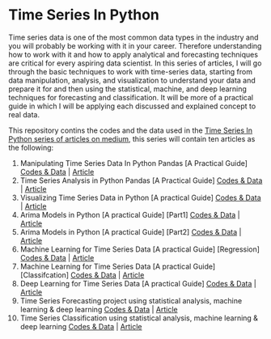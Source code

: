 # Time Series In Python

Time series data is one of the most common data types in the industry and you will probably be working with it in your career. Therefore understanding how to work with it and how to apply analytical and forecasting techniques are critical for every aspiring data scientist. In this series of articles, I will go through the basic techniques to work with time-series data, starting from data manipulation, analysis, and visualization to understand your data and prepare it for and then using the statistical, machine, and deep learning techniques for forecasting and classification. It will be more of a practical guide in which I will be applying each discussed and explained concept to real data.


This repository contins the codes and the data used in the [Time Series In Python series of articles on medium](https://medium.com/@youssefraafat57/list/time-series-in-python-a152db6b5b2c), this series will contain ten articles as the following:

1. Manipulating Time Series Data In Python Pandas [A Practical Guide] [Codes & Data](https://github.com/youssefHosni/Time-Series-With-Python/tree/main/Time%20Series%20Manipulation) | [Article](https://pub.towardsai.net/manipulating-time-series-data-in-python-49aed42685a0)
2. Time Series Analysis in Python Pandas [A Practical Guide] [Codes & Data](https://github.com/youssefHosni/Time-Series-With-Python/tree/main/Time%20Series%20Analysis) | [Article](https://pub.towardsai.net/time-series-data-analysis-in-python-1492ee4ca974)
3. Visualizing Time Series Data in Python [A practical Guide] [Codes & Data](https://github.com/youssefHosni/Time-Series-With-Python/tree/main/Time%20Series%20Data%20Visualization) | [Article](https://pub.towardsai.net/time-series-data-visualization-in-python-2b1959726312)
4. Arima Models in Python [A practical Guide] [Part1] [Codes & Data]() | [Article]()
5. Arima Models in Python [A practical Guide] [Part2] [Codes & Data]() | [Article]()
6. Machine Learning for Time Series Data [A practical Guide] [Regression] [Codes & Data]() | [Article]()
7. Machine Learning for Time Series Data [A practical Guide] [Classifcation] [Codes & Data]() | [Article]()
8. Deep Learning for Time Series Data [A practical Guide] [Codes & Data]() | [Article]()
9. Time Series Forecasting project using statistical analysis, machine learning & deep learning [Codes & Data]() | [Article]()
10. Time Series Classification using statistical analysis, machine learning & deep learning [Codes & Data]() | [Article]()
